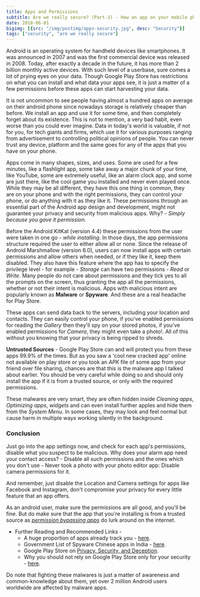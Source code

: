 ```yaml
---
title: Apps and Permissions
subtitle: Are we really secure? (Part-3) - How an app on your mobile phone is a potential threat
date: 2018-06-01
bigimg: [{src: "/img/postimg/apps-security.jpg", desc: "Security"}]
tags: ["security", "are we really secure"]
---
```

Android is an operating system for handheld devices like smartphones. It was announced in 2007 and was the first commercial device was released in 2008. Today, after exactly a decade in the future, it has more than 2 billion monthly active devices. With such level of a userbase, sure comes a lot of prying eyes on your data. Though Google Play Store has restrictions on what you can install and what data your apps see, it is just a matter of a few permissions before these apps can start harvesting your data. 

It is not uncommon to see people having almost a hundred apps on average on their android phone since nowadays storage is relatively cheaper than before.
We install an app and use it for some time, and then completely forget about its existence. This is not to mention, a very bad habit, even worse than you could ever imagine. Data in today's world is valuable, if not for you, for tech giants and firms, which use it for various purposes ranging from advertisement to controlling political opinions of people. You can never trust any device, platform and the same goes for any of the apps that you have on your phone.

Apps come in many shapes, sizes, and uses. Some are used for a few minutes, like a flashlight app, some take away a major chunk of your time, like YouTube, some are extremely useful, like an alarm clock app, and some are just there, like the cool game you installed and never even played once. While they may be all different, they have this one thing in common, they are on your phone and with the right permissions, they can control your phone, or do anything with it as they like it. These permissions through an essential part of the Android app design and development, might not guarantee your privacy and security from malicious apps. Why? - _Simply because you gave it permission._

Before the Android KitKat (version 4.4) these permissions from the user were taken in one go - _while installing_. In those days, the app permissions structure required the user to either allow all or none. Since the release of Android Marshmallow (version 6.0), users can now install apps with certain permissions and allow others when needed, or if they like it, keep them disabled. They also have this feature where the app has to specify the privilege level - for example - _Storage_ can have two permissions - _Read_ or _Write_. Many people do not care about permissions and they tick yes to all the prompts on the screen, thus granting the app all the permissions, whether or not their intent is malicious. Apps with malicious intent are popularly known as **Malware** or **Spyware**. And these are a real headache for Play Store. 

These apps can send data back to the servers, including your location and contacts. They can easily control your phone, if you've enabled permissions for reading the _Gallery_ then they'll spy on your stored photos, if you've enabled permissions for _Camera_, they might even take a photo!. All of this without you knowing that your privacy is being ripped to shreds.

**Untrusted Sources** - Google Play Store can and will protect you from these apps 99.9% of the times. But as you saw a 'cool new cracked app' online not available on play store or you took an _APK_ file of some app from your friend over file sharing, chances are that this is the malware app I talked about earlier. You should be very careful while doing so and should only install the app if it is from a trusted source, or only with the required permissions.

These malwares are very smart, they are often hidden inside _Cleaning apps_, _Optimizing apps_, _widgets_ and can even install further apples and hide them from the _System Menu_. In some cases, they may look and feel normal but cause harm in multiple ways working silently in the background.


### Conclusion
Just go into the app settings now, and check for each app's permissions, disable what you suspect to be malicious. Why does your alarm app need your contact access? - Disable all such permissions and the ones which you don't use - Never took a photo with your photo editor app: Disable camera permissions for it.

And remember, just disable the Location and Camera settings for apps like Facebook and Instagram, don't compromise your privacy for every little feature that an app offers. 

As an android user, make sure the permissions are all good, and you'll be fine. But do make sure that the app that you're installing is from a trusted source as [_permission bypassing apps_](https://www.nowsecure.com/blog/2012/01/05/malicious-android-app-sneaks-past-permissions-msnbc-com) do lurk around on the internet.

* Further Reading and Recommended Links - 
    * A huge proportion of apps already track you - [here](https://betanews.com/2017/11/28/android-apps-track-users).
    * Government List of Spyware Chinese apps in India - [here](https://www.financialexpress.com/industry/technology/government-reportedly-lists-42-chinese-apps-as-dangerous-including-truecaller-uc-browser-mi-store-check-if-your-phone-has-any-of-them/954335).
    * Google Play Store on [Privacy, Security, and Deception](https://play.google.com/about/privacy-security-deception).
    * Why you should not rely on Google Play Store only for your security - [here](https://www.zdnet.com/article/android-security-malicious-apps-sneak-back-into-google-play-after-tweaks).  

Do note that fighting these malwares is just a matter of awareness and common-knowledge about them, yet over 2 million Android users worldwide are affected by malware apps.